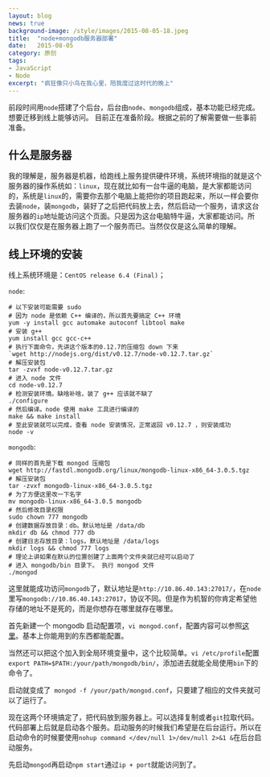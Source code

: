 ```yaml
---
layout: blog
news: true
background-image: /style/images/2015-08-05-18.jpeg
title:  "node+mongodb服务器部署"
date:   2015-08-05
category: 原创
tags:
- JavaScript
- Node
excerpt: "疯狂像只小鸟在我心里，陪我度过这时代的晚上"
---
```


前段时间用`node`搭建了个后台，后台由`node`、`mongodb`组成，基本功能已经完成。想要迁移到线上能够访问。
目前正在准备阶段。根据之前的了解需要做一些事前准备。

## 什么是服务器

我的理解是，服务器是机器，给跑线上服务提供硬件环境，系统环境指的就是这个服务器的操作系统如：`linux`，现在就比如有一台牛逼的电脑，是大家都能访问的，系统是`linux`的，需要你去那个电脑上能把你的项目跑起来，所以一样会要你去装`node`，装`mongodb`，装好了之后把代码放上去，然后启动一个服务，请求这台服务器的`ip`地址能访问这个页面。只是因为这台电脑特牛逼，大家都能访问。所以我们仅仅是在服务器上跑了一个服务而已。当然仅仅是这么简单的理解。

## 线上环境的安装

线上系统环境是：`CentOS release 6.4 (Final)`；

`node`:

    # 以下安装可能需要 sudo
    # 因为 node 是依赖 C++ 编译的，所以首先要搞定 C++ 环境
    yum -y install gcc automake autoconf libtool make
    # 安装 g++
    yum install gcc gcc-c++
    # 执行下面命令，先讲这个版本的0.12.7的压缩包 down 下来
    `wget http://nodejs.org/dist/v0.12.7/node-v0.12.7.tar.gz`
    # 解压安装包
    tar -zvxf node-v0.12.7.tar.gz
    # 进入 node 文件
    cd node-v0.12.7
    # 检测安装环境。缺啥补啥，装了 g++ 应该就不缺了
    ./configure
    # 然后编译。node 使用 make 工具进行编译的
    make && make install
    # 至此安装就可以完成，查看 node 安装情况，正常返回 v0.12.7 ，则安装成功
    node -v

`mongodb`:

    # 同样的首先是下载 mongod 压缩包
    wget http://fastdl.mongodb.org/linux/mongodb-linux-x86_64-3.0.5.tgz
    # 解压安装包
    tar -zvxf mongodb-linux-x86_64-3.0.5.tgz
    # 为了方便这里改一下名字
    mv mongodb-linux-x86_64-3.0.5 mongodb
    # 然后修改目录权限
    sudo chown 777 mongodb
    # 创建数据存放目录：db。默认地址是 /data/db
    mkdir db && chmod 777 db
    # 创建日志存放目录：logs。默认地址是 /data/logs
    mkdir logs && chmod 777 logs
    # 理论上讲如果在默认的位置创建了上面两个文件夹就已经可以启动了
    # 进入 mongodb/bin 目录下。 执行 mongod 文件
    ./mongod

这里就能成功访问`mongodb`了，默认地址是`http://10.86.40.143:27017/`，在`node`里写`mongodb://10.86.40.143:27017`，协议不同。但是作为机智的你肯定希望他存储的地址不是死的，而是你想存在哪里就存在哪里。

首先新建一个 mongodb 启动配置项，`vi mongod.conf`，配置内容可以参照[这里](http://docs.mongodb.org/manual/reference/configuration-options/)。基本上你能用到的东西都能配置。

当然还可以把这个加入到全局环境变量中，这个比较简单。`vi /etc/profile`配置`export PATH=$PATH:/your/path/mongodb/bin/`，添加进去就能全局使用`bin`下的命令了。

启动就变成了` mongod -f /your/path/mongod.conf`，只要建了相应的文件夹就可以了运行了。

现在这两个环境搞定了，把代码放到服务器上。可以选择复制或者`git`拉取代码。代码部署上后就是启动各个服务。启动服务的时候我们希望是在后台运行。所以在启动命令的时候要使用`nohup command </dev/null 1>/dev/null 2>&1 &`在后台启动服务。

先启动`mongod`再启动`npm start`通过`ip + port`就能访问到了。
